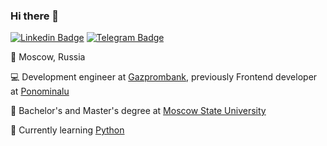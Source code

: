 ### Hi there 👋

[![Linkedin Badge](https://img.shields.io/badge/-Stanislavec-0072b1?style=flat&logo=Linkedin&logoColor=white)](https://linkedin.com/in/stanislavec/ "Connect on LinkedIn")
[![Telegram Badge](https://img.shields.io/badge/-@stanislavec-0088CC?style=flat&logo=Telegram&logoColor=white)](https://t.me/stanislavec "Contact on Telegram")


📍 Moscow, Russia

💻 Development engineer at [Gazprombank](https://www.gazprombank.ru/), previously Frontend developer at [Ponominalu](https://ponominalu.ru/)

📙 Bachelor's and Master's degree at [Moscow State University](https://www.msu.ru/)

🌱 Currently learning [Python](https://www.python.org/)

